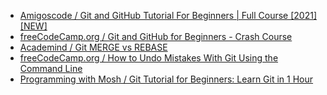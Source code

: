 * [Amigoscode / Git and GitHub Tutorial For Beginners | Full Course [2021] [NEW]](https://www.youtube.com/watch?v=3fUbBnN_H2c)
* [freeCodeCamp.org / Git and GitHub for Beginners - Crash Course](https://www.youtube.com/watch?v=RGOj5yH7evk)
* [Academind / Git MERGE vs REBASE](https://www.youtube.com/watch?v=CRlGDDprdOQ)
* [freeCodeCamp.org / How to Undo Mistakes With Git Using the Command Line](https://www.youtube.com/watch?v=lX9hsdsAeTk)
* [Programming with Mosh / Git Tutorial for Beginners: Learn Git in 1 Hour](https://www.youtube.com/watch?v=8JJ101D3knE)
        
